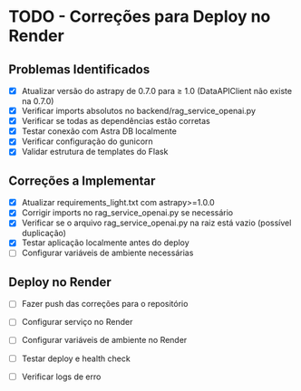 # TODO - Correções para Deploy no Render

## Problemas Identificados
- [x] Atualizar versão do astrapy de 0.7.0 para ≥ 1.0 (DataAPIClient não existe na 0.7.0)
- [x] Verificar imports absolutos no backend/rag_service_openai.py
- [x] Verificar se todas as dependências estão corretas
- [x] Testar conexão com Astra DB localmente
- [x] Verificar configuração do gunicorn
- [x] Validar estrutura de templates do Flask

## Correções a Implementar
- [x] Atualizar requirements_light.txt com astrapy>=1.0.0
- [x] Corrigir imports no rag_service_openai.py se necessário
- [x] Verificar se o arquivo rag_service_openai.py na raiz está vazio (possível duplicação)
- [x] Testar aplicação localmente antes do deploy
- [ ] Configurar variáveis de ambiente necessárias

## Deploy no Render
- [ ] Fazer push das correções para o repositório
- [ ] Configurar serviço no Render
- [ ] Configurar variáveis de ambiente no Render
- [ ] Testar deploy e health check
- [ ] Verificar logs de erro

